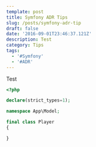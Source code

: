 ```yaml
---
template: post
title: Symfony ADR Tips
slug: /posts/symfony-adr-tip
draft: false
date: '2016-09-01T23:46:37.121Z'
description: Test
category: Tips
tags:
  - '#Symfony'
  - '#ADR'
---
```

Test



```php
<?php

declare(strict_types=1);

namespace App\Model;

final class Player
{

}
```

